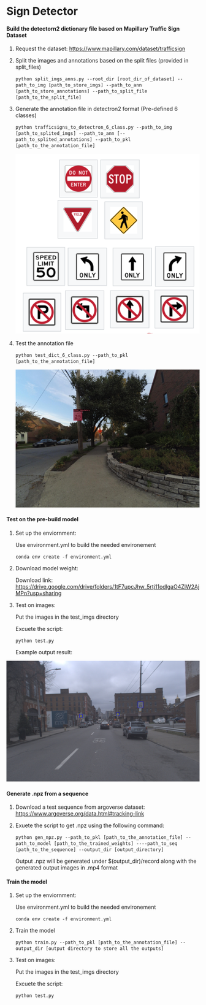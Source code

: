 # Sign Detector

#### Build the detectorn2 dictionary file based on Mapillary Traffic Sign Dataset

1. Request the dataset: https://www.mapillary.com/dataset/trafficsign

2. Split the images and annotations based on the split files (provided in split_files)

   ```
   python split_imgs_anns.py --root_dir [root_dir_of_dataset] --path_to_img [path_to_store_imgs] --path_to_ann [path_to_store_annotations] --path_to_split_file [path_to_the_split_file]
   ```

3. Generate the annotation file in detectron2 format (Pre-defined 6 classes)

   ```
   python trafficsigns_to_detectron_6_class.py --path_to_img [path_to_splited_imgs] --path_to_ann [--path_to_splited_annotations] --path_to_pkl [path_to_the_annotation_file]
   ```

   ![Pre-defined_6_classes](Pre-defined_6_classes.png)

4. Test the annotation file

   ```
   python test_dict_6_class.py --path_to_pkl [path_to_the_annotation_file]
   ```
   ![annotation_example](annotation_example.jpg)
   



#### Test on the pre-build model

1. Set up the enviornment: 

   Use environment.yml to build the needed environement

   ```
   conda env create -f environment.yml
   ```

2. Download model weight:

   Download link: https://drive.google.com/drive/folders/1tF7upcJhw_5rtj11odlgaO4ZlW2AjMPn?usp=sharing

3. Test on images:

   Put the images in the test_imgs directory

   Excuete the script: 

   ```
   python test.py
   ```
   
   Example output result:
   
   

![test_out_example](test_out_example.jpg)

#### Generate .npz from a sequence

1. Download a test sequence from argoverse dataset: https://www.argoverse.org/data.html#tracking-link

2. Exuete the script to get .npz using the following command:

   ```
   python gen_npz.py --path_to_pkl [path_to_the_annotation_file] --path_to_model [path_to_the_trained_weights] ----path_to_seq [path_to_the_sequence] --output_dir [output_directory]
   ```

   Output .npz will be generated under $(output_dir)/record along with the generated output images in .mp4 format

#### Train the model

1. Set up the enviornment: 

   Use environment.yml to build the needed environement

   ```
   conda env create -f environment.yml
   ```

2. Train the model
   ```
   python train.py --path_to_pkl [path_to_the_annotation_file] --output_dir [output directory to store all the outputs]
   ```
3. Test on images:

   Put the images in the test_imgs directory

   Excuete the script: 

   ```
   python test.py
   ```




